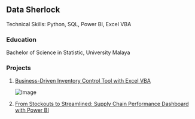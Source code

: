 ## Data Sherlock

Technical Skills: Python, SQL, Power BI, Excel VBA

### Education
Bachelor of Science in Statistic, University Malaya

### Projects
1. [Business-Driven Inventory Control Tool with Excel VBA](https://github.com/shanurwan/Inventory-Management-/tree/main)

   ![Image](https://github.com/user-attachments/assets/f3595856-d8a9-47d4-9565-f104c994d025)

   
2. [From Stockouts to Streamlined: Supply Chain Performance Dashboard with Power BI](https://github.com/shanurwan/Supply-Chain-Analytic/tree/main)
   
   
